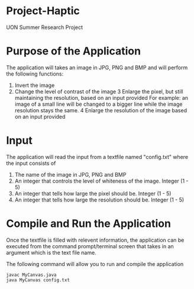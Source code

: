 # Project-Haptic
UON Summer Research Project

# Purpose of the Application

The application will takes an image in JPG, PNG and BMP and will perform the following functions:
 1. Invert the image
 2. Change the level of contrast of the image
 3 Enlarge the pixel, but still maintaining the resolution, based on an input provided
    For example: an image of a small line will be changed to a bigger line while the image resolution stays the same.
 4 Enlarge the resolution of the image based on an input provided

# Input

The application will read the input from a textfile named "config.txt" where the input consists of
 1. The name of the image in JPG, PNG and BMP
 2. An integer that controls the level of whiteness of the image. Integer (1 - 5)
 3. An integer that tells how large the pixel should be. Integer (1 - 5)
 4. An integer that tells how large the resolution should be. Integer (1 - 5)
 
 # Compile and Run the Application

Once the textfile is filled with relevent information, the application can be executed from the command prompt/terminal screen that takes in an argument which is the text file name.

The following command will allow you to run and compile the application

```
javac MyCanvas.java
java MyCanvas config.txt
```

